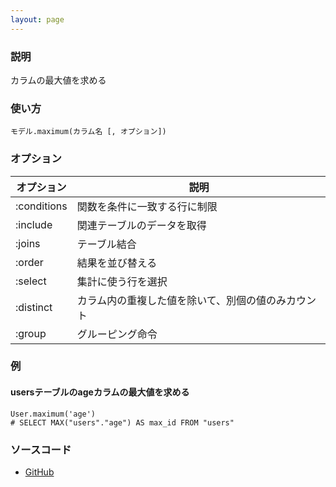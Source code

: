 ```yaml
---
layout: page
---
```

### 説明
カラムの最大値を求める

### 使い方
    モデル.maximum(カラム名 [, オプション])

### オプション

オプション       | 説明
----------- | -------------------------
:conditions | 関数を条件に一致する行に制限
:include    | 関連テーブルのデータを取得
:joins      | テーブル結合
:order      | 結果を並び替える
:select     | 集計に使う行を選択
:distinct   | カラム内の重複した値を除いて、別個の値のみカウント
:group      | グルーピング命令

### 例
#### usersテーブルのageカラムの最大値を求める
    User.maximum('age')
    # SELECT MAX("users"."age") AS max_id FROM "users"

### ソースコード
* [GitHub](https://github.com/rails/rails/blob/f33d52c95217212cbacc8d5e44b5a8e3cdc6f5b3/activerecord/lib/active_record/relation/calculations.rb#L75)
